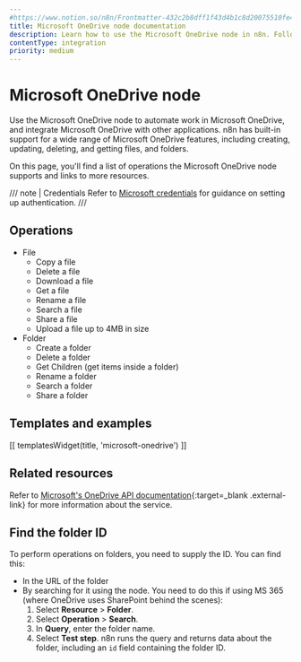 ```yaml
---
#https://www.notion.so/n8n/Frontmatter-432c2b8dff1f43d4b1c8d20075510fe4
title: Microsoft OneDrive node documentation
description: Learn how to use the Microsoft OneDrive node in n8n. Follow technical documentation to integrate Microsoft OneDrive node into your workflows.
contentType: integration
priority: medium
---
```


# Microsoft OneDrive node

Use the Microsoft OneDrive node to automate work in Microsoft OneDrive, and integrate Microsoft OneDrive with other applications. n8n has built-in support for a wide range of Microsoft OneDrive features, including creating, updating, deleting, and getting files, and folders.

On this page, you'll find a list of operations the Microsoft OneDrive node supports and links to more resources.

/// note | Credentials
Refer to [Microsoft credentials](/integrations/builtin/credentials/microsoft/) for guidance on setting up authentication.
///

## Operations

* File
    * Copy a file
    * Delete a file
    * Download a file
    * Get a file
    * Rename a file
    * Search a file
    * Share a file
    * Upload a file up to 4MB in size
* Folder
    * Create a folder
    * Delete a folder
    * Get Children (get items inside a folder)
    * Rename a folder
    * Search a folder
    * Share a folder

## Templates and examples

<!-- see https://www.notion.so/n8n/Pull-in-templates-for-the-integrations-pages-37c716837b804d30a33b47475f6e3780 -->
[[ templatesWidget(title, 'microsoft-onedrive') ]]

## Related resources

Refer to [Microsoft's OneDrive API documentation](https://learn.microsoft.com/en-us/onedrive/developer/rest-api/){:target=_blank .external-link} for more information about the service.

## Find the folder ID

To perform operations on folders, you need to supply the ID. You can find this:

* In the URL of the folder
* By searching for it using the node. You need to do this if using MS 365 (where OneDrive uses SharePoint behind the scenes):
	1. Select **Resource** > **Folder**.
	2. Select **Operation** > **Search**.
	3. In **Query**, enter the folder name.
	4. Select **Test step**. n8n runs the query and returns data about the folder, including an `id` field containing the folder ID.

